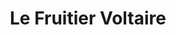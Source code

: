 ---
title: "Le Fruitier Voltaire"
url: /sotteville-les-rouen/le-fruitier-voltaire/
shop: légumes
---